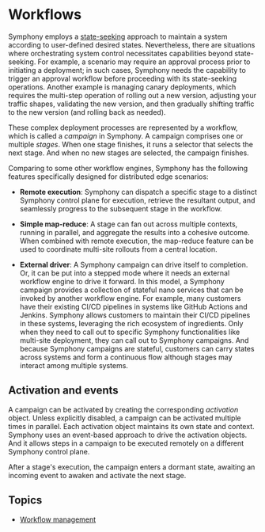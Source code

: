 # Workflows

Symphony employs a [state-seeking](./state_seeking.md) approach to maintain a system according to user-defined desired states. Nevertheless, there are situations where orchestrating system control necessitates capabilities beyond state-seeking. For example, a scenario may require an approval process prior to initiating a deployment; in such cases, Symphony needs the capability to trigger an approval workflow before proceeding with its state-seeking operations. Another example is managing canary deployments, which requires the multi-step operation of rolling out a new version, adjusting your traffic shapes, validating the new version, and then gradually shifting traffic to the new version (and rolling back as needed).

These complex deployment processes are represented by a workflow, which is called a *campaign* in Symphony. A campaign comprises one or multiple *stages*. When one stage finishes, it runs a selector that selects the next stage. And when no new stages are selected, the campaign finishes.

Comparing to some other workflow engines, Symphony has the following features specifically designed for distributed edge scenarios:

* **Remote execution**: Symphony can dispatch a specific stage to a distinct Symphony control plane for execution, retrieve the resultant output, and seamlessly progress to the subsequent stage in the workflow.

* **Simple map-reduce**: A stage can fan out across multiple contexts, running in parallel, and aggregate the results into a cohesive outcome. When combined with remote execution, the map-reduce feature can be used to coordinate multi-site rollouts from a central location.

* **External driver**: A Symphony campaign can drive itself to completion. Or, it can be put into a stepped mode where it needs an external workflow engine to drive it forward. In this model, a Symphony campaign provides a collection of stateful nano services that can be invoked by another workflow engine. For example, many customers have their existing CI/CD pipelines in systems like GitHub Actions and Jenkins. Symphony allows customers to maintain their CI/CD pipelines in these systems, leveraging the rich ecosystem of ingredients. Only when they need to call out to specific Symphony functionalities like multi-site deployment, they can call out to Symphony campaigns. And because Symphony campaigns are stateful, customers can carry states across systems and form a continuous flow although stages may interact among multiple systems.

## Activation and events


A campaign can be activated by creating the corresponding *activation* object. Unless explicitly disabled, a campaign can be activated multiple times in parallel. Each activation object maintains its own state and context. Symphony uses an event-based approach to drive the activation objects. And it allows steps in a campaign to be executed remotely on a different Symphony control plane.

After a stage's execution, the campaign enters a dormant state, awaiting an incoming event to awaken and activate the next stage.

## Topics

* [Workflow management](../campaign-management/overview.md)